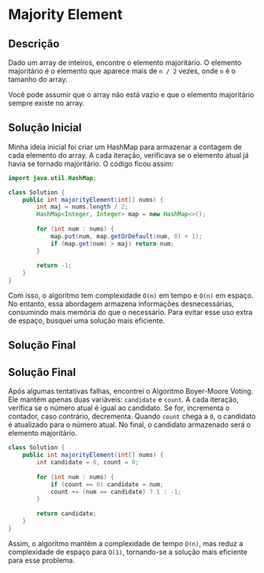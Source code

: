 # Majority Element

## Descrição

Dado um array de inteiros, encontre o elemento majoritário. O elemento majoritário é o elemento que aparece mais de `n / 2` vezes, onde `n` é o tamanho do array.

Você pode assumir que o array não está vazio e que o elemento majoritário sempre existe no array.

## Solução Inicial

Minha ideia inicial foi criar um HashMap para armazenar a contagem de cada elemento do array. A cada iteração, verificava se o elemento atual já havia se tornado majoritário. O código ficou assim:

```java
import java.util.HashMap;

class Solution {
    public int majorityElement(int[] nums) {
        int maj = nums.length / 2;
        HashMap<Integer, Integer> map = new HashMap<>();
        
        for (int num : nums) {
            map.put(num, map.getOrDefault(num, 0) + 1);
            if (map.get(num) > maj) return num;
        }
        
        return -1;
    }
}

```
Com isso, o algoritmo tem complexidade `O(n)` em tempo e `O(n)` em espaço. No entanto, essa abordagem armazena informações desnecessárias, consumindo mais memória do que o necessário. Para evitar esse uso extra de espaço, busquei uma solução mais eficiente.
## Solução Final

## Solução Final

Após algumas tentativas falhas, encontrei o Algoritmo Boyer-Moore Voting. Ele mantém apenas duas variáveis: `candidate` e `count`. A cada iteração, verifica se o número atual é igual ao candidato. Se for, incrementa o contador, caso contrário, decrementa. Quando `count` chega a `0`, o candidato é atualizado para o número atual. No final, o candidato armazenado será o elemento majoritário.

```java
class Solution {
    public int majorityElement(int[] nums) {
        int candidate = 0, count = 0;
        
        for (int num : nums) {
            if (count == 0) candidate = num;
            count += (num == candidate) ? 1 : -1;
        }
        
        return candidate;
    }
}

```
Assim, o algoritmo mantém a complexidade de tempo `O(n)`, mas reduz a complexidade de espaço para `O(1)`, tornando-se a solução mais eficiente para esse problema.